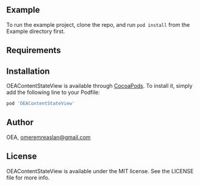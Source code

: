 ## Example

To run the example project, clone the repo, and run `pod install` from the Example directory first.

## Requirements

## Installation

OEAContentStateView is available through [CocoaPods](http://cocoapods.org). To install
it, simply add the following line to your Podfile:

```ruby
pod 'OEAContentStateView'
```

## Author

OEA, omeremreaslan@gmail.com

## License

OEAContentStateView is available under the MIT license. See the LICENSE file for more info.
